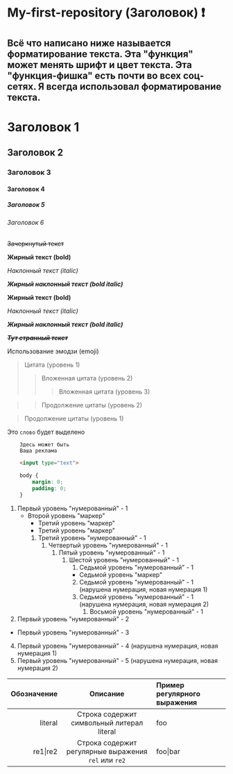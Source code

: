 # My-first-repository (Заголовок) ❗

## Всё что написано ниже называется форматирование текста. Эта "функция" может менять шрифт и цвет текста. Эта "функция-фишка" есть почти во всех соц-сетях. Я всегда использовал форматирование текста.

Заголовок 1
===========

## Заголовок 2

### Заголовок 3

#### Заголовок 4

##### Заголовок 5

###### Заголовок 6

~~Зачеркнутый текст~~

**Жирный текст (bold)**

*Наклонный текст (italic)*

***Жирный наклонный текст (bold italic)***

__Жирный текст (bold)__

_Наклонный текст (italic)_

___Жирный наклонный текст (bold italic)___

~~*__Тут странный текст__*~~




Использование эмодзи (emoji)

> Цитата (уровень 1)    
> > Вложенная цитата (уровень 2)    
> > > Вложенная цитата (уровень 3)    

> > Продолжение цитаты (уровень 2)    

> Продолжение цитаты (уровень 1)  



Это `слово` будет выделено

```
    Здесь может быть
    Ваша реклама
```

```html
    <input type="text">
```

```css
    body {
        margin: 0;
        padding: 0;
    }
```




1. Первый уровень "нумерованный" - 1
    * Второй уровень "маркер"
        + Третий уровень "маркер"
        - Третий уровень "маркер"
        1. Третий уровень "нумерованный" - 1
            1. Четвертый уровень "нумерованный" - 1
                1. Пятый уровень "нумерованный" - 1
                    1. Шестой уровень "нумерованный" - 1
                        1. Седьмой уровень "нумерованный" - 1
                        * Седьмой уровень "маркер"
                        2. Седьмой уровень "нумерованный" - 1 (нарушена нумерация, новая нумерация 1)
                        3. Седьмой уровень "нумерованный" - 1 (нарушена нумерация, новая нумерация 2)
                            1. Восьмой уровень "нумерованный" - 1
2. Первый уровень "нумерованный" - 2
- Первый уровень "нумерованный" - 3
4. Первый уровень "нумерованный" - 4 (нарушена нумерация, новая нумерация 1)
5. Первый уровень "нумерованный" - 5 (нарушена нумерация, новая нумерация 2)


| Обозначение | Описание | Пример регулярного выражения|
|----:|:----:|:----------|
| literal | Строка содержит символьный литерал literal | foo |
| re1&#124;re2 | Строка содержит регулярные выражения `rel` или `re2` | foo&#124;bar |




